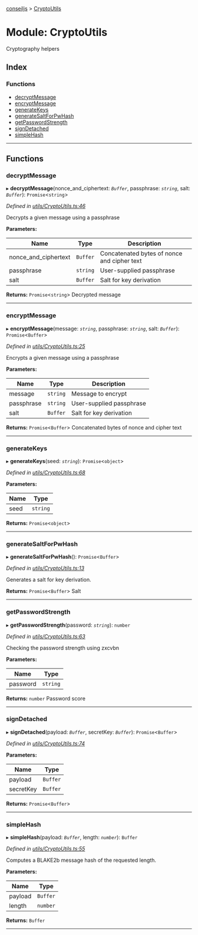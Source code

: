 [conseiljs](../README.md) > [CryptoUtils](../modules/cryptoutils.md)

# Module: CryptoUtils

Cryptography helpers

## Index

### Functions

* [decryptMessage](cryptoutils.md#decryptmessage)
* [encryptMessage](cryptoutils.md#encryptmessage)
* [generateKeys](cryptoutils.md#generatekeys)
* [generateSaltForPwHash](cryptoutils.md#generatesaltforpwhash)
* [getPasswordStrength](cryptoutils.md#getpasswordstrength)
* [signDetached](cryptoutils.md#signdetached)
* [simpleHash](cryptoutils.md#simplehash)

---

## Functions

<a id="decryptmessage"></a>

###  decryptMessage

▸ **decryptMessage**(nonce_and_ciphertext: *`Buffer`*, passphrase: *`string`*, salt: *`Buffer`*): `Promise`<`string`>

*Defined in [utils/CryptoUtils.ts:46](https://github.com/Cryptonomic/ConseilJS/blob/9d6b05b/src/utils/CryptoUtils.ts#L46)*

Decrypts a given message using a passphrase

**Parameters:**

| Name | Type | Description |
| ------ | ------ | ------ |
| nonce_and_ciphertext | `Buffer` |  Concatenated bytes of nonce and cipher text |
| passphrase | `string` |  User-supplied passphrase |
| salt | `Buffer` |  Salt for key derivation |

**Returns:** `Promise`<`string`>
Decrypted message

___
<a id="encryptmessage"></a>

###  encryptMessage

▸ **encryptMessage**(message: *`string`*, passphrase: *`string`*, salt: *`Buffer`*): `Promise`<`Buffer`>

*Defined in [utils/CryptoUtils.ts:25](https://github.com/Cryptonomic/ConseilJS/blob/9d6b05b/src/utils/CryptoUtils.ts#L25)*

Encrypts a given message using a passphrase

**Parameters:**

| Name | Type | Description |
| ------ | ------ | ------ |
| message | `string` |  Message to encrypt |
| passphrase | `string` |  User-supplied passphrase |
| salt | `Buffer` |  Salt for key derivation |

**Returns:** `Promise`<`Buffer`>
Concatenated bytes of nonce and cipher text

___
<a id="generatekeys"></a>

###  generateKeys

▸ **generateKeys**(seed: *`string`*): `Promise`<`object`>

*Defined in [utils/CryptoUtils.ts:68](https://github.com/Cryptonomic/ConseilJS/blob/9d6b05b/src/utils/CryptoUtils.ts#L68)*

**Parameters:**

| Name | Type |
| ------ | ------ |
| seed | `string` |

**Returns:** `Promise`<`object`>

___
<a id="generatesaltforpwhash"></a>

###  generateSaltForPwHash

▸ **generateSaltForPwHash**(): `Promise`<`Buffer`>

*Defined in [utils/CryptoUtils.ts:13](https://github.com/Cryptonomic/ConseilJS/blob/9d6b05b/src/utils/CryptoUtils.ts#L13)*

Generates a salt for key derivation.

**Returns:** `Promise`<`Buffer`>
Salt

___
<a id="getpasswordstrength"></a>

###  getPasswordStrength

▸ **getPasswordStrength**(password: *`string`*): `number`

*Defined in [utils/CryptoUtils.ts:63](https://github.com/Cryptonomic/ConseilJS/blob/9d6b05b/src/utils/CryptoUtils.ts#L63)*

Checking the password strength using zxcvbn

**Parameters:**

| Name | Type |
| ------ | ------ |
| password | `string` |

**Returns:** `number`
Password score

___
<a id="signdetached"></a>

###  signDetached

▸ **signDetached**(payload: *`Buffer`*, secretKey: *`Buffer`*): `Promise`<`Buffer`>

*Defined in [utils/CryptoUtils.ts:74](https://github.com/Cryptonomic/ConseilJS/blob/9d6b05b/src/utils/CryptoUtils.ts#L74)*

**Parameters:**

| Name | Type |
| ------ | ------ |
| payload | `Buffer` |
| secretKey | `Buffer` |

**Returns:** `Promise`<`Buffer`>

___
<a id="simplehash"></a>

###  simpleHash

▸ **simpleHash**(payload: *`Buffer`*, length: *`number`*): `Buffer`

*Defined in [utils/CryptoUtils.ts:55](https://github.com/Cryptonomic/ConseilJS/blob/9d6b05b/src/utils/CryptoUtils.ts#L55)*

Computes a BLAKE2b message hash of the requested length.

**Parameters:**

| Name | Type |
| ------ | ------ |
| payload | `Buffer` |
| length | `number` |

**Returns:** `Buffer`

___

